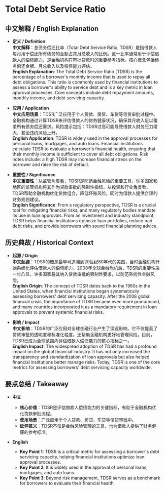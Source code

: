 # Total Debt Service Ratio

## 中文解释 / English Explanation

* **定义 / Definition**  
  **中文解释**：总债务偿还比率（Total Debt Service Ratio, TDSR）是指借款人每月用于偿还所有债务的金额占其月总收入的比例。这一比率通常用于评估借款人的偿债能力，是金融机构在审批贷款时的重要参考指标。核心概念包括债务偿还金额、月总收入以及偿债能力评估。  
  **English Explanation**: The Total Debt Service Ratio (TDSR) is the percentage of a borrower's monthly income that is used to repay all debt obligations. This ratio is commonly used by financial institutions to assess a borrower's ability to service debt and is a key metric in loan approval processes. Core concepts include debt repayment amounts, monthly income, and debt servicing capacity.

* **应用 / Application**  
  **中文应用场景**：TDSR广泛应用于个人贷款、房贷、车贷等信贷审批过程中。金融机构通过计算TDSR来评估借款人的财务健康状况，确保其月收入足以覆盖所有债务偿还需求。风险提示包括：TDSR过高可能导致借款人财务压力增大，甚至违约风险上升。  
  **English Application**: TDSR is widely used in the approval processes for personal loans, mortgages, and auto loans. Financial institutions calculate TDSR to evaluate a borrower's financial health, ensuring that their monthly income is sufficient to cover all debt obligations. Risk notes include: a high TDSR may increase financial stress on the borrower and raise the risk of default.

* **重要性 / Significance**  
  **中文重要性**：从监管角度看，TDSR是防范金融风险的重要工具，许多国家和地区的监管机构将其作为贷款审批的强制性指标。从投资和行业角度看，TDSR帮助金融机构优化贷款组合，降低坏账风险，同时为借款人提供合理的财务规划建议。  
  **English Significance**: From a regulatory perspective, TDSR is a crucial tool for mitigating financial risks, and many regulatory bodies mandate its use in loan approvals. From an investment and industry standpoint, TDSR helps financial institutions optimize loan portfolios, reduce bad debt risks, and provide borrowers with sound financial planning advice.

## 历史典故 / Historical Context

* **起源 / Origin**  
  **中文起源**：TDSR的概念最早可追溯到20世纪80年代的美国，当时金融机构开始系统化评估借款人的偿债能力。2008年全球金融危机后，TDSR的重要性进一步凸显，许多国家将其纳入贷款审批的强制性要求，以防范系统性金融风险。  
  **English Origin**: The concept of TDSR dates back to the 1980s in the United States, when financial institutions began systematically assessing borrowers' debt servicing capacity. After the 2008 global financial crisis, the importance of TDSR became even more pronounced, and many countries incorporated it as a mandatory requirement in loan approvals to prevent systemic financial risks.

* **影响 / Impact**  
  **中文影响**：TDSR的广泛应用对全球金融行业产生了深远影响。它不仅提高了贷款审批的透明度和标准化程度，还帮助金融机构更好地管理风险。目前，TDSR已成为全球范围内评估借款人偿债能力的核心指标之一。  
  **English Impact**: The widespread adoption of TDSR has had a profound impact on the global financial industry. It has not only increased the transparency and standardization of loan approvals but also helped financial institutions better manage risks. Today, TDSR is one of the core metrics for assessing borrowers' debt servicing capacity worldwide.

## 要点总结 / Takeaway

* **中文**  
  - **核心价值**：TDSR是评估借款人偿债能力的关键指标，有助于金融机构优化贷款审批流程。  
  - **使用场景**：广泛应用于个人贷款、房贷、车贷等信贷审批中。  
  - **延伸意义**：TDSR不仅是金融风险管理的工具，也为借款人提供了财务健康的参考标准。

* **English**  
  - **Key Point 1**: TDSR is a critical metric for assessing a borrower's debt servicing capacity, helping financial institutions optimize loan approval processes.  
  - **Key Point 2**: It is widely used in the approval of personal loans, mortgages, and auto loans.  
  - **Key Point 3**: Beyond risk management, TDSR serves as a benchmark for borrowers to evaluate their financial health.